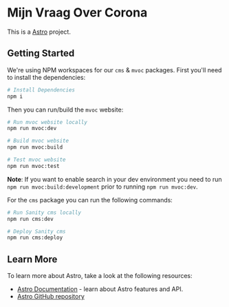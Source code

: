 # Mijn Vraag Over Corona

This is a [Astro](https://astro.build) project.

## Getting Started

We're using NPM workspaces for our `cms` & `mvoc` packages.
First you'll need to install the dependencies:

```bash
# Install Dependencies
npm i
```

Then you can run/build the `mvoc` website:

```bash
# Run mvoc website locally
npm run mvoc:dev

# Build mvoc website
npm run mvoc:build

# Test mvoc website
npm run mvoc:test
```

**Note**: If you want to enable search in your dev environment you need to run `npm run mvoc:build:development` prior to running `npm run mvoc:dev`.

For the `cms` package you can run the following commands:

```bash
# Run Sanity cms locally
npm run cms:dev

# Deploy Sanity cms
npm run cms:deploy
```

## Learn More

To learn more about Astro, take a look at the following resources:

- [Astro Documentation](https://docs.astro.build/) - learn about Astro features and API.
- [Astro GitHub repository](https://github.com/withastro/astro)
